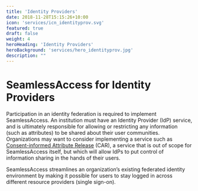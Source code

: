 ```yaml
---
title: 'Identity Providers'
date: 2018-11-28T15:15:26+10:00
icon: 'services/icn_identityprov.svg'
featured: true
draft: false
weight: 4
heroHeading: 'Identity Providers'
heroBackground: 'services/hero_identityprov.jpg'
description: ""
---
```


# SeamlessAccess for Identity Providers

Participation in an identity federation is required to implement SeamlessAccess. An institution must have an Identity Provider (IdP) service, and is ultimately responsible for allowing or restricting any information (such as attributes) to be shared about their user communities. Organizations may want to consider implementing a service such as [Consent-informed Attribute Release](https://spaces.at.internet2.edu/display/CAR/CAR%3A+Consent-informed+Attribute+Release+system) (CAR), a service that is out of scope for SeamlessAccess itself, but which will allow IdPs to put control of information sharing in the hands of their users. 

SeamlessAccess streamlines an organization’s existing federated identity environment by making it possible for users to stay logged in across different resource providers (single sign-on).
